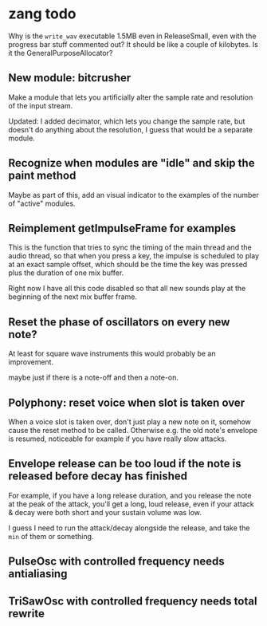 # zang todo

Why is the `write_wav` executable 1.5MB even in ReleaseSmall, even with the progress bar stuff commented out? It should be like a couple of kilobytes. Is it the GeneralPurposeAllocator?

## New module: bitcrusher
Make a module that lets you artificially alter the sample rate and resolution of the input stream.

Updated: I added decimator, which lets you change the sample rate, but doesn't do anything about the resolution, I guess that would be a separate module.

## Recognize when modules are "idle" and skip the paint method
Maybe as part of this, add an visual indicator to the examples of the number of "active" modules.

## Reimplement getImpulseFrame for examples
This is the function that tries to sync the timing of the main thread and the audio thread, so that when you press a key, the impulse is scheduled to play at an exact sample offset, which should be the time the key was pressed plus the duration of one mix buffer.

Right now I have all this code disabled so that all new sounds play at the beginning of the next mix buffer frame.

## Reset the phase of oscillators on every new note?
At least for square wave instruments this would probably be an improvement.

maybe just if there is a note-off and then a note-on.

## Polyphony: reset voice when slot is taken over
When a voice slot is taken over, don't just play a new note on it, somehow cause the reset method to be called. Otherwise e.g. the old note's envelope is resumed, noticeable for example if you have really slow attacks.

## Envelope release can be too loud if the note is released before decay has finished
For example, if you have a long release duration, and you release the note at the peak of the attack, you'll get a long, loud release, even if your attack & decay were both short and your sustain volume was low.

I guess I need to run the attack/decay alongside the release, and take the `min` of them or something.

## PulseOsc with controlled frequency needs antialiasing

## TriSawOsc with controlled frequency needs total rewrite
